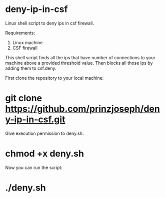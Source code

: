 # deny-ip-in-csf
Linux shell script to deny ips in csf firewall.

Requirements:
1. Linux machine
2. CSF firewall

This shell script finds all the ips that have number of connections to your machine above a provided threshold value.
Then blocks all those ips by adding them to csf.deny.

First clone the repository to your local machine:
# git clone https://github.com/prinzjoseph/deny-ip-in-csf.git

Give execution permission to deny.sh:
# chmod +x deny.sh

Now you can run the script:
# ./deny.sh
